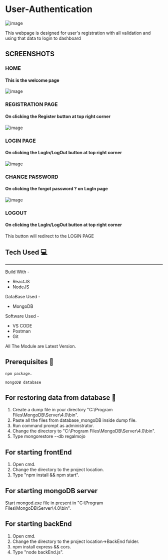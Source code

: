 # User-Authentication 
![image](https://user-images.githubusercontent.com/70605330/94403271-ce1c2e00-018a-11eb-9c06-f1aae6ccef9d.png)

This webpage is designed for user's registration with all validation and using  that data to login to dashboard

## SCREENSHOTS
### HOME 
#### This is the welcome page
![image](https://user-images.githubusercontent.com/70605330/94402003-10dd0680-0189-11eb-8f08-69f77b9d9095.png)

### REGISTRATION PAGE
#### On clicking the Register button at top right corner
![image](https://user-images.githubusercontent.com/70605330/94402221-63b6be00-0189-11eb-945e-4e567fc47daa.png)

### LOGIN PAGE
#### On clicking the LogIn/LogOut button at top right corner
![image](https://user-images.githubusercontent.com/70605330/94402903-446c6080-018a-11eb-8fac-e01bbbc36db0.png)

### CHANGE PASSWORD
#### On clicking the forgot password ? on LogIn page
![image](https://user-images.githubusercontent.com/70605330/94402975-60700200-018a-11eb-8246-7921d4410899.png)

### LOGOUT
#### On clicking the LogIn/LogOut button at top right corner
This button will redirect to the LOGIN PAGE


## Tech Used :computer:
--------------------------
Build With - 
* ReactJS
* NodeJS

DataBase Used -
* MongoDB

Software Used -
* VS CODE 
* Postman
* Git

All The Module are Latest Version.

## Prerequisites :pencil:
```
npm package.
```
```
mongoDB database
```

## For restoring data from database :key:
1. Create a dump file in your directory "C:\Program Files\MongoDB\Server\4.0\bin".
2. Paste all the files from database_mongoDB inside dump file.
3. Run command prompt as administrator.
4. Change the directory to "C:\Program Files\MongoDB\Server\4.0\bin".
5. Type mongorestore --db regalmojo

## For starting frontEnd
1. Open cmd.
2. Change the directory to the project location.
3. Type "npm install && npm start".

## For starting mongoDB server
Start mongod.exe file in present in "C:\Program Files\MongoDB\Server\4.0\bin".

## For starting backEnd
1. Open cmd.
2. Change the directory to the project location->BackEnd folder.
3. npm install express && cors.
4. Type "node backEnd.js".
